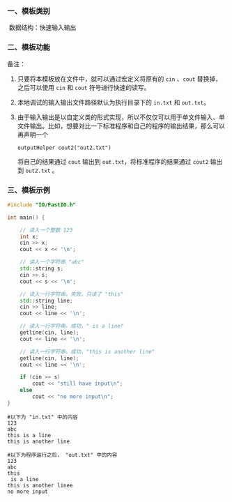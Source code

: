 ### 一、模板类别

​	数据结构：快速输入输出

### 二、模板功能

备注：

1. 只要将本模板放在文件中，就可以通过宏定义将原有的 `cin` 、`cout` 替换掉，之后可以使用 `cin` 和 `cout` 符号进行快速的读写。

2. 本地调试的输入输出文件路径默认为执行目录下的 `in.txt` 和 `out.txt`。

3. 由于输入输出是以自定义类的形式实现，所以不仅仅可以用于单文件输入、单文件输出。比如，想要对比一下标准程序和自己的程序的输出结果，那么可以再声明一个

   ```
   outputHelper cout2("out2.txt")
   ```

   将自己的结果通过 `cout​` 输出到 `out.txt`，将标准程序的结果通过 `cout2` 输出到 `out2.txt` 。

### 三、模板示例

```c++
#include "IO/FastIO.h"

int main() {

    // 读入一个整数 123
    int x;
    cin >> x;
    cout << x << '\n';

    // 读入一个字符串 "abc"
    std::string s;
    cin >> s;
    cout << s << '\n';

    // 读入一行字符串，失败，只读了 "this"
    std::string line;
    cin >> line;
    cout << line << '\n';

    // 读入一行字符串，成功，" is a line"
    getline(cin, line);
    cout << line << '\n';

    // 读入一行字符串，成功，"this is another line"
    getline(cin, line);
    cout << line << '\n';

    if (cin >> s)
        cout << "still have input\n";
    else
        cout << "no more input\n";
}
```

```
#以下为 "in.txt" 中的内容
123
abc
this is a line
this is another line
```

```
#以下为程序运行之后， "out.txt" 中的内容
123
abc
this
 is a line
this is another linee
no more input

```

